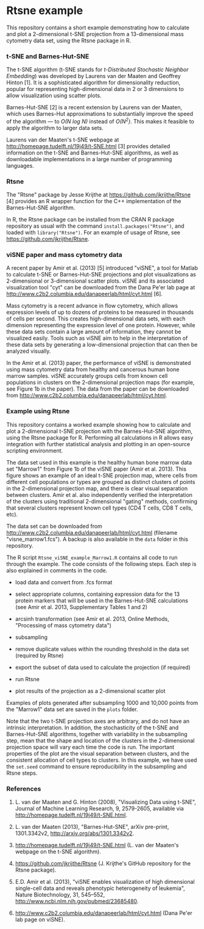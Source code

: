 Rtsne example
=============

This repository contains a short example demonstrating how to calculate and plot a 2-dimensional t-SNE projection from a 13-dimensional mass cytometry data set, using the Rtsne package in R.


### t-SNE and Barnes-Hut-SNE

The t-SNE algorithm (t-SNE stands for *t-Distributed Stochastic Neighbor Embedding*) was developed by Laurens van der Maaten and Geoffrey Hinton [1]. It is a sophisticated algorithm for dimensionality reduction, popular for representing high-dimensional data in 2 or 3 dimensions to allow visualization using scatter plots.

Barnes-Hut-SNE [2] is a recent extension by Laurens van der Maaten, which uses Barnes-Hut approximations to substantially improve the speed of the algorithm — to *O(N log N)* instead of *O(N<sup>2</sup>)*. This makes it feasible to apply the algorithm to larger data sets.

Laurens van der Maaten's t-SNE webpage at http://homepage.tudelft.nl/19j49/t-SNE.html [3] provides detailed information on the t-SNE and Barnes-Hut-SNE algorithms, as well as downloadable implementations in a large number of programming languages.


### Rtsne

The "Rtsne" package by Jesse Krijthe at https://github.com/jkrijthe/Rtsne [4] provides an R wrapper function for the C++ implementation of the Barnes-Hut-SNE algorithm.

In R, the Rtsne package can be installed from the CRAN R package repository as usual with the command `install.packages("Rtsne")`, and loaded with `library("Rtsne")`. For an example of usage of Rtsne, see https://github.com/jkrijthe/Rtsne.


### viSNE paper and mass cytometry data

A recent paper by Amir et al. (2013) [5] introduced "viSNE", a tool for Matlab to calculate t-SNE or Barnes-Hut-SNE projections and plot visualizations as 2-dimensional or 3-dimensional scatter plots. viSNE and its associated visualization tool "cyt" can be downloaded from the Dana Pe'er lab page at http://www.c2b2.columbia.edu/danapeerlab/html/cyt.html [6].

Mass cytometry is a recent advance in flow cytometry, which allows expression levels of up to dozens of proteins to be measured in thousands of cells per second. This creates high-dimensional data sets, with each dimension representing the expression level of one protein. However, while these data sets contain a large amount of information, they cannot be visualized easily. Tools such as viSNE aim to help in the interpretation of these data sets by generating a low-dimensional projection that can then be analyzed visually.

In the Amir et al. (2013) paper, the performance of viSNE is demonstrated using mass cytometry data from healthy and cancerous human bone marrow samples. viSNE accurately groups cells from known cell populations in clusters on the 2-dimensional projection maps (for example, see Figure 1b in the paper). The data from the paper can be downloaded from http://www.c2b2.columbia.edu/danapeerlab/html/cyt.html.


### Example using Rtsne

This repository contains a worked example showing how to calculate and plot a 2-dimensional t-SNE projection with the Barnes-Hut-SNE algorithm, using the Rtsne package for R. Performing all calculations in R allows easy integration with further statistical analysis and plotting in an open-source scripting environment.

The data set used in this example is the healthy human bone marrow data set "Marrow1" from Figure 1b of the viSNE paper (Amir et al. 2013). This figure shows an example of an ideal t-SNE projection map, where cells from different cell populations or types are grouped as distinct clusters of points in the 2-dimensional projection map, and there is clear visual separation between clusters. Amir et al. also independently verified the interpretation of the clusters using traditional 2-dimensional "gating" methods, confirming that several clusters represent known cell types (CD4 T cells, CD8 T cells, etc).

The data set can be downloaded from http://www.c2b2.columbia.edu/danapeerlab/html/cyt.html (filename "visne_marrow1.fcs"). A backup is also available in the `data` folder in this repository.

The R script `Rtsne_viSNE_example_Marrow1.R` contains all code to run through the example. The code consists of the following steps. Each step is also explained in comments in the code.

* load data and convert from .fcs format

* select appropriate columns, containing expression data for the 13 protein markers that will be used in the Barnes-Hut-SNE calculations (see Amir et al. 2013, Supplementary Tables 1 and 2)

* arcsinh transformation (see Amir et al. 2013, Online Methods, "Processing of mass cytometry data")

* subsampling

* remove duplicate values within the rounding threshold in the data set (required by Rtsne)

* export the subset of data used to calculate the projection (if required)

* run Rtsne

* plot results of the projection as a 2-dimensional scatter plot

Examples of plots generated after subsampling 1000 and 10,000 points from the "Marrow1" data set are saved in the `plots` folder.

Note that the two t-SNE projection axes are arbitrary, and do not have an intrinsic interpretation. In addition, the stochasticity of the t-SNE and Barnes-Hut-SNE algorithms, together with variability in the subsampling step, mean that the shape and location of the clusters in the 2-dimensional projection space will vary each time the code is run. The important properties of the plot are the visual separation between clusters, and the consistent allocation of cell types to clusters. In this example, we have used the `set.seed` command to ensure reproducibility in the subsampling and Rtsne steps.


### References

1. L. van der Maaten and G. Hinton (2008), "Visualizing Data using t-SNE", Journal of Machine Learning Research, 9, 2579-2605, available via http://homepage.tudelft.nl/19j49/t-SNE.html.

2. L. van der Maaten (2013), "Barnes-Hut-SNE", arXiv pre-print, 1301.3342v2, http://arxiv.org/abs/1301.3342v2.

3. http://homepage.tudelft.nl/19j49/t-SNE.html (L. van der Maaten's webpage on the t-SNE algorithm).

4. https://github.com/jkrijthe/Rtsne (J. Krijthe's GitHub repository for the Rtsne package).

5. E.D. Amir et al. (2013), "viSNE enables visualization of high dimensional single-cell data and reveals phenotypic heterogeneity of leukemia", Nature Biotechnology, 31, 545–552, http://www.ncbi.nlm.nih.gov/pubmed/23685480.

6. http://www.c2b2.columbia.edu/danapeerlab/html/cyt.html (Dana Pe'er lab page on viSNE).
